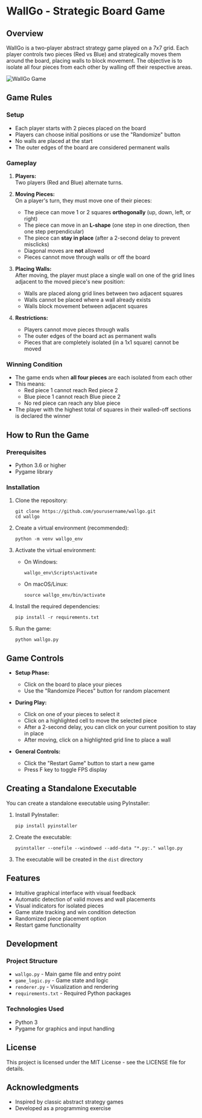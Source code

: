# WallGo - Strategic Board Game

## Overview
WallGo is a two-player abstract strategy game played on a 7x7 grid. Each player controls two pieces (Red vs Blue) and strategically moves them around the board, placing walls to block movement. The objective is to isolate all four pieces from each other by walling off their respective areas.

![WallGo Game](game_screenshot.png)

## Game Rules

### Setup
- Each player starts with 2 pieces placed on the board
- Players can choose initial positions or use the "Randomize" button
- No walls are placed at the start
- The outer edges of the board are considered permanent walls

### Gameplay

1. **Players:**  
   Two players (Red and Blue) alternate turns.

2. **Moving Pieces:**  
   On a player's turn, they must move one of their pieces:  
   - The piece can move 1 or 2 squares **orthogonally** (up, down, left, or right)
   - The piece can move in an **L-shape** (one step in one direction, then one step perpendicular)
   - The piece can **stay in place** (after a 2-second delay to prevent misclicks)
   - Diagonal moves are **not** allowed
   - Pieces cannot move through walls or off the board

3. **Placing Walls:**  
   After moving, the player must place a single wall on one of the grid lines adjacent to the moved piece's new position:  
   - Walls are placed along grid lines between two adjacent squares
   - Walls cannot be placed where a wall already exists
   - Walls block movement between adjacent squares

4. **Restrictions:**  
   - Players cannot move pieces through walls
   - The outer edges of the board act as permanent walls
   - Pieces that are completely isolated (in a 1x1 square) cannot be moved

### Winning Condition

- The game ends when **all four pieces** are each isolated from each other
- This means:
  - Red piece 1 cannot reach Red piece 2
  - Blue piece 1 cannot reach Blue piece 2
  - No red piece can reach any blue piece
- The player with the highest total of squares in their walled-off sections is declared the winner

## How to Run the Game

### Prerequisites
- Python 3.6 or higher
- Pygame library

### Installation

1. Clone the repository:
   ```
   git clone https://github.com/yourusername/wallgo.git
   cd wallgo
   ```

2. Create a virtual environment (recommended):
   ```
   python -m venv wallgo_env
   ```

3. Activate the virtual environment:
   - On Windows:
     ```
     wallgo_env\Scripts\activate
     ```
   - On macOS/Linux:
     ```
     source wallgo_env/bin/activate
     ```

4. Install the required dependencies:
   ```
   pip install -r requirements.txt
   ```

5. Run the game:
   ```
   python wallgo.py
   ```

## Game Controls

- **Setup Phase:**
  - Click on the board to place your pieces
  - Use the "Randomize Pieces" button for random placement

- **During Play:**
  - Click on one of your pieces to select it
  - Click on a highlighted cell to move the selected piece
  - After a 2-second delay, you can click on your current position to stay in place
  - After moving, click on a highlighted grid line to place a wall

- **General Controls:**
  - Click the "Restart Game" button to start a new game
  - Press F key to toggle FPS display

## Creating a Standalone Executable

You can create a standalone executable using PyInstaller:

1. Install PyInstaller:
   ```
   pip install pyinstaller
   ```

2. Create the executable:
   ```
   pyinstaller --onefile --windowed --add-data "*.py:." wallgo.py
   ```

3. The executable will be created in the `dist` directory

## Features

- Intuitive graphical interface with visual feedback
- Automatic detection of valid moves and wall placements
- Visual indicators for isolated pieces
- Game state tracking and win condition detection
- Randomized piece placement option
- Restart game functionality

## Development

### Project Structure
- `wallgo.py` - Main game file and entry point
- `game_logic.py` - Game state and logic
- `renderer.py` - Visualization and rendering
- `requirements.txt` - Required Python packages

### Technologies Used
- Python 3
- Pygame for graphics and input handling

## License

This project is licensed under the MIT License - see the LICENSE file for details.

## Acknowledgments

- Inspired by classic abstract strategy games
- Developed as a programming exercise
